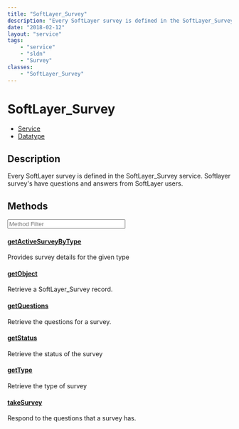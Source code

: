 ```yaml
---
title: "SoftLayer_Survey"
description: "Every SoftLayer survey is defined in the SoftLayer_Survey service. Softlayer survey's have questions and answers from So... "
date: "2018-02-12"
layout: "service"
tags:
    - "service"
    - "sldn"
    - "Survey"
classes:
    - "SoftLayer_Survey"
---
```

# SoftLayer_Survey
<div id='service-datatype'>
    <ul id='sldn-reference-tabs'>
    <li id='service'> <a href='/reference/services/SoftLayer_Survey' >Service</a></li>    <li id='datatype'> <a href='/reference/datatypes/SoftLayer_Survey' >Datatype</a></li>
    </ul>
</div>

## Description
Every SoftLayer survey is defined in the SoftLayer_Survey service. Softlayer survey's have questions and answers from SoftLayer users. 



        
<div id="properties" class="content service-content">

## Methods

<div class="view-filters">
    <div class="clearfix">
        <div class="search-input-box">
            <input placeholder="Method Filter" onkeyup="titleSearch(inputId='edit-combine', divId='method-div', elementClass='method-row')" 
                type="text" id="edit-combine" value="" size="30" maxlength="128" class="form-text">
        </div>
    </div>
</div>

<div id="method-div">

<div class="method-row">

#### [getActiveSurveyByType](/reference/services/SoftLayer_Survey/getActiveSurveyByType)
Provides survey details for the given type
</div>

<div class="method-row">

#### [getObject](/reference/services/SoftLayer_Survey/getObject)
Retrieve a SoftLayer_Survey record.
</div>

<div class="method-row">

#### [getQuestions](/reference/services/SoftLayer_Survey/getQuestions)
Retrieve the questions for a survey.
</div>

<div class="method-row">

#### [getStatus](/reference/services/SoftLayer_Survey/getStatus)
Retrieve the status of the survey
</div>

<div class="method-row">

#### [getType](/reference/services/SoftLayer_Survey/getType)
Retrieve the type of survey
</div>

<div class="method-row">

#### [takeSurvey](/reference/services/SoftLayer_Survey/takeSurvey)
Respond to the questions that a survey has.
</div>
</div>

</div>


